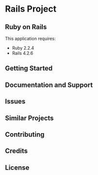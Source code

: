 Rails Project
================


Ruby on Rails
-------------

This application requires:

- Ruby 2.2.4
- Rails 4.2.6



Getting Started
---------------

Documentation and Support
-------------------------

Issues
-------------

Similar Projects
----------------

Contributing
------------

Credits
-------

License
-------

